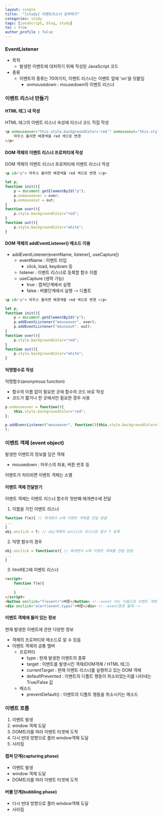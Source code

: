 ```yaml
---
layout: single
title:  "[study] 이벤트리스너 공부하기"
categories: study
tags: [javaScript, blog, study] 
toc : true
author_profile : false 
---
```


### EventListener


- 목적
    - 발생한 이벤트에 대처하기 위해 작성된 JavaScript 코드
- 종류
    - 이벤트의 종류는 70여가지, 이벤트 리스너는 이벤트 앞에 'on'을 덧붙임
        - onmousedown : mousedown의 이벤트 리스너

### 이벤트 리스너 만들기

#### HTML 태그 내 작성
HTML 태그의 이벤트 리스너 속성에 리스너 코드 직접 작성
```html
<p onmouseover="this.style.backgroundColor='red'" onmouseout="this.style.backgroundColor='white'">
    마우스 올리면 배경색을 red 색으로 변경 
</p>
```
#### DOM 객체의 이벤트 리스너 프로퍼티에 작성
DOM 객체의 이벤트 리스너 프로퍼티에 이벤트 리스너 작성
```html
<p id="p"> 마우스 올리면 배경색을 red 색으로 변경 </p>
```
```js
let p;
function init(){
    p = document.getElementById("p");
    p.onmouseover = over;
    p.onmouseout = out;
}
function over(){
    p.style.backgroundColor="red";
}
function out(){
    p.style.backgroundColor="white";
}
```
#### DOM 객체의 addEventListener() 메소드 이용
- addEventListener(eventName, listener[, useCapture])
    - eventName : 이벤트 타입
        - click, load, keydown 등
    - listener : 이벤트 리스너로 등록할 함수 이름
    - useCapture (생략 가능)
        - true : 캡쳐단계에서 실행
        - false : 버블단계에서 실행 -> 디폴트

```html
<p id="p"> 마우스 올리면 배경색을 red 색으로 변경 </p>
```
```js
let p;
function init(){
    p = document.getElementById("p");
    p.addEventListener("mouseover", over);
    p.addEventListener("mouseout", out);
}
function over(){
    p.style.backgroundColor="red";
}
function out(){
    p.style.backgroundColor="white";
}
```
#### 익명함수로 작성
익명함수(anonymous function)
- 함수의 이름 없이 필요한 곳에 함수의 코드 바로 작성
- 코드가 짧거나 한 곳에서만 필요한 경우 사용

```js
p.onmouseover = function(){
    this.style.backgroundColor="red";
};
```
```js
p.addEvenrListener("mouseover", function(){this.style.backgroundColor="red";}
);
```

### 이벤트 객체 (event object)
발생한 이벤트의 정보를 담은 객체
- mousedown : 마우스의 좌표, 버튼 번호 등

이벤트가 처리되면 이벤트 객체는 소멸

#### 이벤트 객체 전달받기
이벤트 객체는 이벤트 리스너 함수의 첫번째 매개변수에 전달
1. 이름을 가진 이벤트 리스너
```js
function f(e){ // 매개변수 e에 이벤트 객체를 전달 받음
...
}
obj.onclick = f; // obj객체의 onclick 리스너로 함수 f 등록
```
2. 익명 함수의 경우
```js
obj.onclick = function(e){ // 매개변수 e에 이벤트 객체를 전달 받음
...
}
```
3. html태그에 이벤트 리스너

```html
<script>
    function f(e){
        ...
    }
</script>
<button onclick="f(event)">버튼</button> <!--event 라는 이름으로 이벤트 객체 전달받음-->
<div onclick="alert(event.type)">버튼</div> <!--event종류 출력-->
```

#### 이벤트 객체에 들어 있는 정보
현재 발생한 이벤트에 관한 다양한 정보
- 객체의 프로퍼티와 메소드로 알 수 있음
- 이벤트 객체의 공통 멤버
    - 프로퍼티
        - type : 현재 발생한 이벤트의 종류
        - target : 이밴트를 발생시킨 객체(DOM객체 / HTML 태그)
        - currentTarget : 현재 이벤트 리스너를 실행하고 있는 DOM 객체
        - defaultPrevented : 이벤트의 디폴트 행동이 취소되었는지를  나타내는 True/False 값
    - 메소드
        - preventDefault() : 이벤트의 디폴트 행동을 취소시키는 메소드

### 이벤트 흐름
1. 이벤트 발생
2. window 객체 도달
3. DOM트리를 따라 이벤트 타겟에 도착
4. 다시 반대 방향으로 플러 window객체 도달
5. 사라짐

#### 캡쳐 단계(capturing phase)
- 이벤트 발생
- window 객체 도달
- DOM트리를 따라 이벤트 타겟에 도착

#### 버블 단계(bubbling phase)
- 다시 반대 방향으로 플러 window객체 도달
- 사라짐